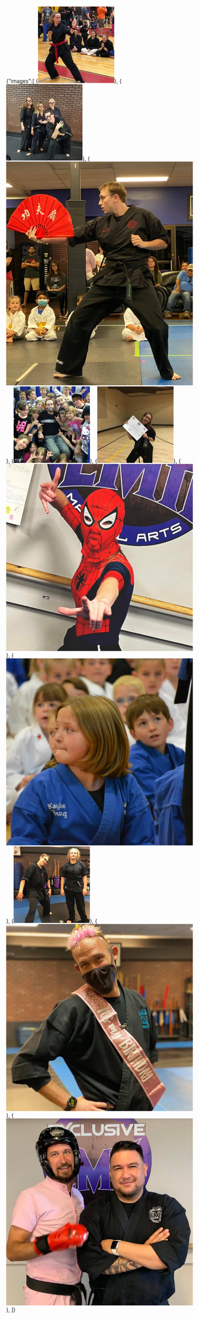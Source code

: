 {"images":[
{![](/instPics/brandi1.jpg)},
{![](/instPics/brandi2.jpg)},
{![](/instPics/nick1.jpg)},
{![](/instPics/nick2.jpg)},
{![](/instPics/jessica1.jpg)},
{![](/instPics/jessica2.jpg)},
{![](/instPics/kaylee1.jpg)},
{![](/instPics/kaylee2.jpg)},
{![](/instPics/matt1.jpg)},
{![](/instPics/matt2.jpg)},
]}
